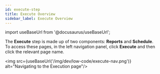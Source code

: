 ```yaml
---
id: execute-step
title: Execute Overview
sidebar_label: Execute Overview
---
```


import useBaseUrl from '@docusaurus/useBaseUrl';

The **Execute** step is made up of two components: **Reports** and **Schedule**. To access these pages, in the left navigation panel, click **Execute** and then click the relevant page name.

<img src={useBaseUrl('/img/dev/low-code/execute-nav.png')} alt="Navigating to the Execution page"/>

